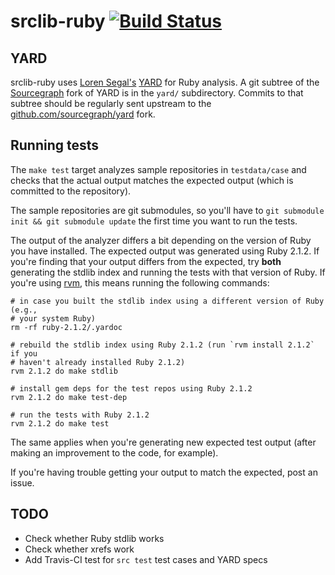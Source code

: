 # srclib-ruby [![Build Status](https://travis-ci.org/sourcegraph/srclib-ruby.png?branch=master)](https://travis-ci.org/sourcegraph/srclib-ruby)

## YARD

srclib-ruby uses [Loren Segal's](http://gnuu.org/)
[YARD](https://github.com/lsegal/yard) for Ruby analysis. A git subtree of the
[Sourcegraph](https://sourcegraph.com) fork of YARD is in the `yard/`
subdirectory. Commits to that subtree should be regularly sent upstream to the
[github.com/sourcegraph/yard](https://github.com/sourcegraph/yard) fork.

## Running tests

The `make test` target analyzes sample repositories in `testdata/case` and
checks that the actual output matches the expected output (which is committed to
the repository).

The sample repositories are git submodules, so you'll have to `git submodule
init && git submodule update` the first time you want to run the tests.

The output of the analyzer differs a bit depending on the version of Ruby you
have installed. The expected output was generated using Ruby 2.1.2. If you're
finding that your output differs from the expected, try **both** generating the
stdlib index and running the tests with that version of Ruby. If you're using
[rvm](https://rvm.io), this means running the following commands:

```
# in case you built the stdlib index using a different version of Ruby (e.g.,
# your system Ruby)
rm -rf ruby-2.1.2/.yardoc

# rebuild the stdlib index using Ruby 2.1.2 (run `rvm install 2.1.2` if you
# haven't already installed Ruby 2.1.2)
rvm 2.1.2 do make stdlib

# install gem deps for the test repos using Ruby 2.1.2
rvm 2.1.2 do make test-dep

# run the tests with Ruby 2.1.2
rvm 2.1.2 do make test
```

The same applies when you're generating new expected test output (after making
an improvement to the code, for example).

If you're having trouble getting your output to match the expected, post an
issue.

## TODO

* Check whether Ruby stdlib works
* Check whether xrefs work
* Add Travis-CI test for `src test` test cases and YARD specs
